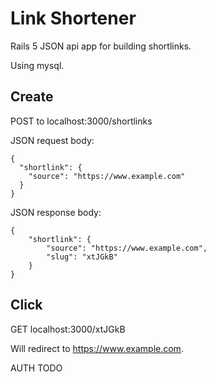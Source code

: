 # Link Shortener

Rails 5 JSON api app for building shortlinks.

Using mysql.

## Create ##

POST to localhost:3000/shortlinks

JSON request body:

    {
      "shortlink": {
        "source": "https://www.example.com"
      }
    }

JSON response body:

    {
        "shortlink": {
            "source": "https://www.example.com",
            "slug": "xtJGkB"
        }
    }


## Click ##

GET localhost:3000/xtJGkB

Will redirect to https://www.example.com.

AUTH TODO
